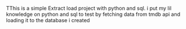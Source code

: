 TThis is a simple Extract load project with python and sql. i put my lil knowledge on python and sql to test by fetching data from tmdb api and loading it to the database i created
